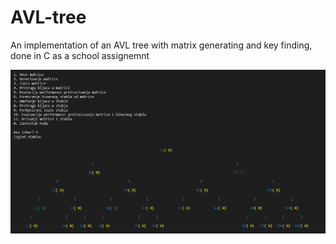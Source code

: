 # AVL-tree
An implementation of an AVL tree with matrix generating and key finding, done in C as a school assignemnt

![Preview](preview.png)
